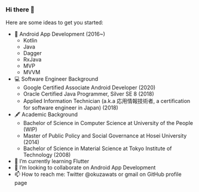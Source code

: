 ### Hi there 👋

Here are some ideas to get you started:

- 🤖 Android App Development (2016~)
  - Kotlin
  - Java
  - Dagger
  - RxJava
  - MVP
  - MVVM
- 💻 Software Engineer Background
  - Google Certified Associate Android Developer (2020)
  - Oracle Certified Java Programmer, Silver SE 8 (2018)
  - Applied Information Technician (a.k.a 応用情報技術者, a certification for software engineer in Japan) (2018)
- 🖋 Academic Background
  - Bachelor of Science in Computer Science at University of the People (WIP)
  - Master of Public Policy and Social Governance at Hosei University (2014)
  - Bachelor of Science in Material Science at Tokyo Institute of Technology (2008)
- 🌱 I’m currently learning Flutter
- 👯 I’m looking to collaborate on Android App Development
- 📫 How to reach me: Twitter @okuzawats or gmail on GitHub profile page
